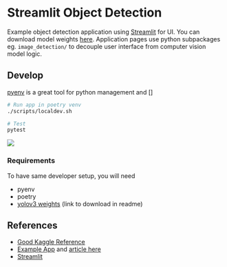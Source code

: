 # Streamlit Object Detection

Example object detection application using [Streamlit](https://docs.streamlit.io/) for UI. You can download model weights [here](https://github.com/patrick013/Object-Detection---Yolov3). Application pages use python subpackages eg. `image_detection/` to decouple user interface from computer vision model logic.

## Develop

[pyenv](https://github.com/pyenv/pyenv) is a great tool for python management and []
```bash
# Run app in poetry venv
./scripts/localdev.sh

# Test
pytest
```

![](../app-design.drawio.png)

### Requirements

To have same developer setup, you will need
- pyenv
- poetry
- [yolov3 weights](https://github.com/patrick013/Object-Detection---Yolov3) (link to download in readme)

## References

- [Good Kaggle Reference](https://www.kaggle.com/code/aruchomu/yolo-v3-object-detection-in-tensorflow/notebook)
- [Example App](https://github.com/zhoroh/ObjectDetection) and [article here](https://blog.devgenius.io/a-simple-object-detection-app-built-using-streamlit-and-opencv-4365c90f293c)
- [Streamlit](https://docs.streamlit.io/)